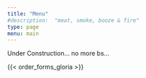 ```yaml
---
title: "Menu"
#description:  "meat, smoke, booze & fire"
type: page
menu: main
---
```

Under Construction... no more bs...
<!-- {{< order_forms_app_iframe >}} -->
{{< order_forms_gloria >}} 
